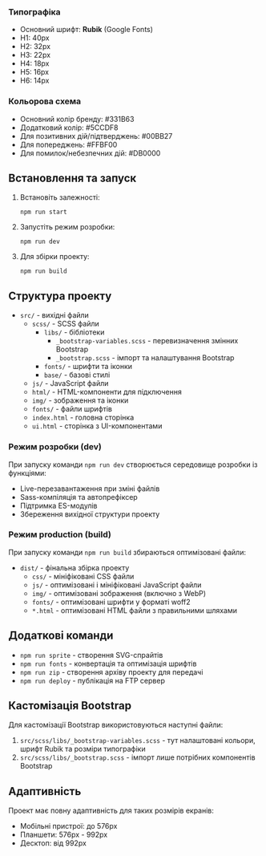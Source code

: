 ### Типографіка
- Основний шрифт: **Rubik** (Google Fonts)
- H1: 40px
- H2: 32px
- H3: 22px 
- H4: 18px
- H5: 16px
- H6: 14px

### Кольорова схема
- Основний колір бренду: #331B63
- Додатковий колір: #5CCDF8
- Для позитивних дій/підтверджень: #00BB27
- Для попереджень: #FFBF00
- Для помилок/небезпечних дій: #DB0000

## Встановлення та запуск

1. Встановіть залежності:
   ```
   npm run start
   ```

2. Запустіть режим розробки:
   ```
   npm run dev
   ```

3. Для збірки проекту:
   ```
   npm run build
   ```

## Структура проекту 

- `src/` - вихідні файли
  - `scss/` - SCSS файли
    - `libs/` - бібліотеки
      - `_bootstrap-variables.scss` - перевизначення змінних Bootstrap
      - `_bootstrap.scss` - імпорт та налаштування Bootstrap
    - `fonts/` - шрифти та іконки
    - `base/` - базові стилі
  - `js/` - JavaScript файли
  - `html/` - HTML-компоненти для підключення
  - `img/` - зображення та іконки
  - `fonts/` - файли шрифтів
  - `index.html` - головна сторінка
  - `ui.html` - сторінка з UI-компонентами

### Режим розробки (dev)

При запуску команди `npm run dev` створюється середовище розробки із функціями:
- Live-перезавантаження при зміні файлів
- Sass-компіляція та автопрефіксер
- Підтримка ES-модулів
- Збереження вихідної структури проекту

### Режим production (build)

При запуску команди `npm run build` збираються оптимізовані файли:
- `dist/` - фінальна збірка проекту
  - `css/` - мініфіковані CSS файли
  - `js/` - оптимізовані і мініфіковані JavaScript файли
  - `img/` - оптимізовані зображення (включно з WebP)
  - `fonts/` - оптимізовані шрифти у форматі woff2
  - `*.html` - оптимізовані HTML файли з правильними шляхами

## Додаткові команди

- `npm run sprite` - створення SVG-спрайтів
- `npm run fonts` - конвертація та оптимізація шрифтів
- `npm run zip` - створення архіву проекту для передачі
- `npm run deploy` - публікація на FTP сервер

## Кастомізація Bootstrap

Для кастомізації Bootstrap використовуються наступні файли:

1. `src/scss/libs/_bootstrap-variables.scss` - тут налаштовані кольори, шрифт Rubik та розміри типографіки
2. `src/scss/libs/_bootstrap.scss` - імпорт лише потрібних компонентів Bootstrap

## Адаптивність

Проект має повну адаптивність для таких розмірів екранів:
- Мобільні пристрої: до 576px
- Планшети: 576px - 992px
- Десктоп: від 992px



